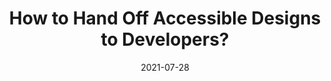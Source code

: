 ---
date: 2021-07-28
publisher: uxdesigncc
tags:
  - accessibility
  - processes
target_url: https://uxdesign.cc/how-to-hand-off-accessible-designs-to-developers-e10a0eeacaa6
title: How to Hand Off Accessible Designs to Developers?
---